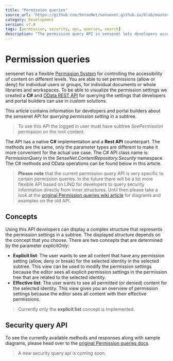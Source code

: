 ```yaml
---
title: "Permission queries"
source_url: 'https://github.com/SenseNet/sensenet.github.io/blob/master/_docs/permission-queries.md'
category: Development
version: v7.0
tags: [permission, security, api, queries, search]
description: "The permission query API in sensenet lets developers access information in a huge permission structure very fast."
---
```


# Permission queries

sensenet has a flexible [Permission System](permission-system) for controlling the accessibility of content on different levels. You are able to set permissions (allow or deny) for individual users or groups, for individual documents or whole libraries and workspaces. To be able to visualize the permission settings we created a **C#** and [OData REST API](odata-rest-api) for querying the settings that developers and portal builders can use in custom solutions.

This article contains information for developers and portal builders about the sensenet API for *querying permission setting* in a subtree.

> To use this API the logged in user must have subtree *SeePermission* permission on the root content.

The API has a native **C#** implementation and a **Rest API** counterpart. The methods are the same, only the parameter types are different to make it more convenient for the actual use case. The C# API class name is: *PermissionQuery* in the *SenseNet.ContentRepository.Security* namespace. The C# methods and OData operations can be found below in this article.

> **Please note** that the current permission query API is very specific to certain permission queries. In the future there will be a lot more flexible API based on LINQ for developers to query security information directly from inner structures. Until then please take a look at the [original Permission queries wiki article](https://docs.sensenet.com/api-docs/permissions/02-permissions-queries) for diagrams and examples on the old API.

## Concepts
Using this API developers can display a complex structure that represents the permission settings in a subtree. The displayed structure depends on the concept that you choose. There are two concepts that are determined by the parameter *explicitOnly*:

- **Explicit list**: The user wants to see all content that have any permission setting (allow, deny or break) for the selected identity in the selected subtree. This view can be used to modify the permission settings because the editor sees all explicit permission settings in the permission tree that are related to the selected identity. 
- **Effective list**: The user wants to see all permitted (or denied) content for the selected identity. This view gives you an overview of permission settings because the editor sees all content with their effective permissions.

> Currently only the **explicit list** concept is implemented.

## Security query API
To see the currently available methods and responses along with sample diagrams, please head over to the [original Permission queries docs](https://docs.sensenet.com/api-docs/permissions/02-permissions-queries).

> A new security query api is coming soon.